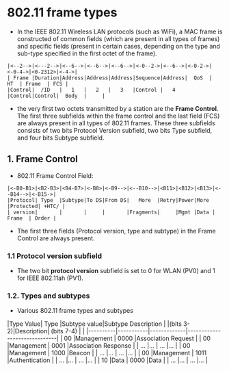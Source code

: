 # 802.11 frame types

- In the IEEE 802.11 Wireless LAN protocols (such as WiFi), a MAC frame is constructed of common fields (which are present in all types of frames) and specific fields (present in certain cases, depending on the type and sub-type specified in the first octet of the frame).

```text
|<--2-->|<---2-->|<--6-->|<--6-->|<--6-->|<-0--2->|<--6-->|<-0-2->|<-0-4->|<0-2312>|<-4->|
| Frame |Duration|Address|Address|Address|Sequence|Address|  QoS  |   HT  | Frame  | FCS |
|Control|  /ID   |   1   |   2   |   3   |Control |   4   |Control|Control|  Body  |     |
```

- the very first two octets transmitted by a station are the **Frame Control**. The first three subfields within the frame control and the last field (FCS) are always present in all types of 802.11 frames. These three subfields consists of two bits Protocol Version subfield, two bits Type subfield, and four bits Subtype subfield.

## 1. Frame Control

- 802.11 Frame Control Field:

```text
|<-B0-B1>|<B2-B3>|<B4-B7>|<-B8>|<-B9-->|<--B10-->|<B11>|<B12>|<B13>|<--B14-->|<-B15->|
|Protocol| Type  |Subtype|To DS|From DS|   More  |Retry|Power|More |Protected| +HTC/ |
| version|       |       |     |       |Fragments|     |Mgmt |Data |  Frame  | Order |
```

- The first three fields (Protocol version, type and subtype) in the Frame Control are always present.

### 1.1 Protocol version subfield

- The two bit **protocol version** subfield is set to 0 for WLAN (PV0) and 1 for IEEE 802.11ah (PV1).

### 1.2. Types and subtypes

- Various 802.11 frame types and subtypes

|Type Value|   Type    |Subtype value|Subtype Description           |
|(bits 3-2)|Description| (bits 7-4)  |                              |
|----------|-----------|-------------|------------------------------|
|    00    |Management |    0000     |Association Request           |
|    00    |Management |    0001     |Association Response          |
|   ...    |...        |    ...      |...                           |
|    00    |Management |    1000     |Beacon                        |
|   ...    |...        |    ...      |...                           |
|    00    |Management |    1011     |Authentication                |
|   ...    |...        |    ...      |...                           |
|    10    |Data       |    0000     |Data                          |
|   ...    |...        |    ...      |...                           |
